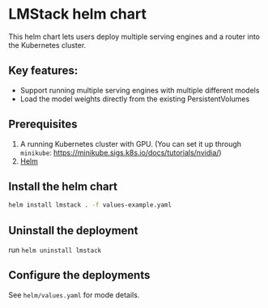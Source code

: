 # LMStack helm chart

This helm chart lets users deploy multiple serving engines and a router into the Kubernetes cluster.

## Key features:

- Support running multiple serving engines with multiple different models
- Load the model weights directly from the existing PersistentVolumes 

## Prerequisites

1. A running Kubernetes cluster with GPU. (You can set it up through `minikube`: https://minikube.sigs.k8s.io/docs/tutorials/nvidia/)
2. [Helm](https://helm.sh/docs/intro/install/)

## Install the helm chart

```bash
helm install lmstack . -f values-example.yaml
```

## Uninstall the deployment

run `helm uninstall lmstack`

## Configure the deployments

See `helm/values.yaml` for mode details.
